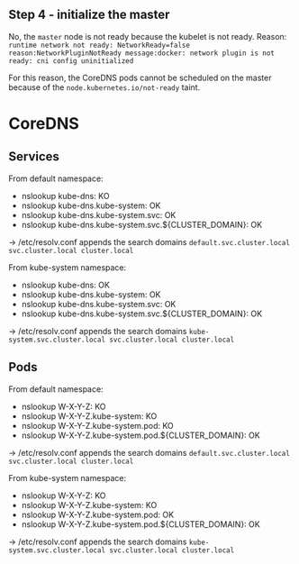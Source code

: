 ## Step 4 - initialize the master

No, the `master` node is not ready because the kubelet is not ready.
Reason: `runtime network not ready: NetworkReady=false reason:NetworkPluginNotReady message:docker: network plugin is not ready: cni config uninitialized`

For this reason, the CoreDNS pods cannot be scheduled on the master because of the `node.kubernetes.io/not-ready` taint.

# CoreDNS

## Services

From default namespace:
* nslookup kube-dns: KO
* nslookup kube-dns.kube-system: OK
* nslookup kube-dns.kube-system.svc: OK
* nslookup kube-dns.kube-system.svc.${CLUSTER_DOMAIN}: OK

-> /etc/resolv.conf appends the search domains `default.svc.cluster.local svc.cluster.local cluster.local`

From kube-system namespace:
* nslookup kube-dns: OK
* nslookup kube-dns.kube-system: OK
* nslookup kube-dns.kube-system.svc: OK
* nslookup kube-dns.kube-system.svc.${CLUSTER_DOMAIN}: OK

-> /etc/resolv.conf appends the search domains `kube-system.svc.cluster.local svc.cluster.local cluster.local`

## Pods

From default namespace:
* nslookup W-X-Y-Z: KO
* nslookup W-X-Y-Z.kube-system: KO
* nslookup W-X-Y-Z.kube-system.pod: KO
* nslookup W-X-Y-Z.kube-system.pod.${CLUSTER_DOMAIN}: OK

-> /etc/resolv.conf appends the search domains `default.svc.cluster.local svc.cluster.local cluster.local`

From kube-system namespace:
* nslookup W-X-Y-Z: KO
* nslookup W-X-Y-Z.kube-system: KO
* nslookup W-X-Y-Z.kube-system.pod: OK
* nslookup W-X-Y-Z.kube-system.pod.${CLUSTER_DOMAIN}: OK

-> /etc/resolv.conf appends the search domains `kube-system.svc.cluster.local svc.cluster.local cluster.local`
